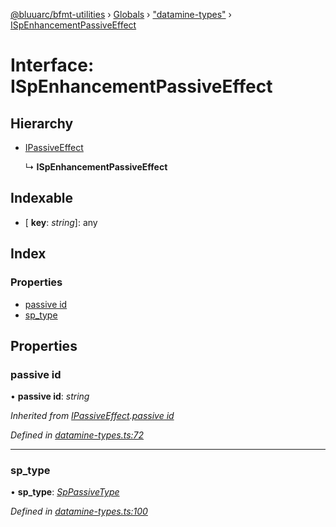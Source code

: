 [@bluuarc/bfmt-utilities](../README.md) › [Globals](../globals.md) › ["datamine-types"](../modules/_datamine_types_.md) › [ISpEnhancementPassiveEffect](_datamine_types_.ispenhancementpassiveeffect.md)

# Interface: ISpEnhancementPassiveEffect

## Hierarchy

* [IPassiveEffect](_datamine_types_.ipassiveeffect.md)

  ↳ **ISpEnhancementPassiveEffect**

## Indexable

* \[ **key**: *string*\]: any

## Index

### Properties

* [passive id](_datamine_types_.ispenhancementpassiveeffect.md#passive-id)
* [sp_type](_datamine_types_.ispenhancementpassiveeffect.md#sp_type)

## Properties

###  passive id

• **passive id**: *string*

*Inherited from [IPassiveEffect](_datamine_types_.ipassiveeffect.md).[passive id](_datamine_types_.ipassiveeffect.md#passive-id)*

*Defined in [datamine-types.ts:72](https://github.com/BluuArc/bfmt-utilities/blob/57ae3a5/src/datamine-types.ts#L72)*

___

###  sp_type

• **sp_type**: *[SpPassiveType](../enums/_datamine_types_.sppassivetype.md)*

*Defined in [datamine-types.ts:100](https://github.com/BluuArc/bfmt-utilities/blob/57ae3a5/src/datamine-types.ts#L100)*
